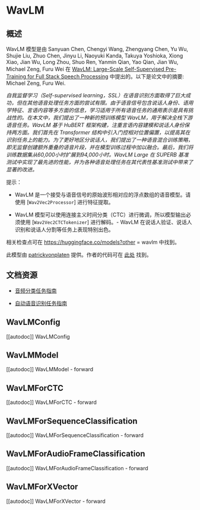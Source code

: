 <!--版权所有2021年The HuggingFace团队。保留所有权利。
根据 Apache 许可证第 2.0 版（“许可证”）获得许可；除非符合许可证的要求，否则您不得使用此文件。您可以在许可证网址中获得许可证的副本。
http://www.apache.org/licenses/LICENSE-2.0
除非适用法律要求或书面同意，按“原样”基础分发的软件不附带任何形式的担保或条件，无论是明示的还是暗示的。请参阅许可证了解特定语言下权限和限制的详细信息。请注意，该文件是 Markdown 格式的，但包含我们的文档生成器（类似于 MDX）的特定语法，可能无法在您的 Markdown 查看器中
正确显示。-->

# WavLM

## 概述

WavLM 模型是由 Sanyuan Chen, Chengyi Wang, Zhengyang Chen, Yu Wu, Shujie Liu, Zhuo Chen, Jinyu Li, Naoyuki Kanda, Takuya Yoshioka, Xiong Xiao, Jian Wu, Long Zhou, Shuo Ren, Yanmin Qian, Yao Qian, Jian Wu, Michael Zeng, Furu Wei 在 [WavLM: Large-Scale Self-Supervised Pre-Training for Full Stack Speech Processing](https://arxiv.org/abs/2110.13900) 中提出的。以下是论文中的摘要: Michael Zeng, Furu Wei.

*自我监督学习（Self-supervised learning，SSL）在语音识别方面取得了巨大成功，但在其他语音处理任务方面的尝试有限。由于语音信号包含说话人身份、语用学特征、言语内容等多方面的信息，学习适用于所有语音任务的通用表示是具有挑战性的。在本文中，我们提出了一种新的预训练模型 WavLM，用于解决全栈下游语音任务。WavLM 基于 HuBERT 框架构建，注重言语内容建模和说话人身份保持两方面。我们首先在 Transformer 结构中引入门控相对位置偏置，以提高其在识别任务上的能力。为了更好地区分说话人，我们提出了一种语音混合训练策略，即无监督创建额外重叠的语音片段，并在模型训练过程中加以融合。最后，我们将训练数据集从60,000小时扩展到94,000小时。WavLM Large 在 SUPERB 基准测试中实现了最先进的性能，并为各种语音处理任务在其代表性基准测试中带来了显著的改进。*

提示：

- WavLM 是一个接受与语音信号的原始波形相对应的浮点数组的语音模型。请使用 [`Wav2Vec2Processor`] 进行特征提取。  

- WavLM 模型可以使用连接主义时间分类（CTC）进行微调，所以模型输出必须使用 [`Wav2Vec2CTCTokenizer`] 进行解码。- WavLM 在说话人验证、说话人识别和说话人分割等任务上表现特别出色。

相关检查点可在 https://huggingface.co/models?other = wavlm 中找到。

此模型由 [patrickvonplaten](https://huggingface.co/patrickvonplaten) 提供。作者的代码可在 [此处](https://github.com/microsoft/unilm/tree/master/wavlm) 找到。

## 文档资源

- [音频分类任务指南](../tasks/audio_classification)

- [自动语音识别任务指南](../tasks/asr)
## WavLMConfig

[[autodoc]] WavLMConfig

## WavLMModel

[[autodoc]] WavLMModel
    - forward

## WavLMForCTC

[[autodoc]] WavLMForCTC
    - forward

## WavLMForSequenceClassification

[[autodoc]] WavLMForSequenceClassification
    - forward

## WavLMForAudioFrameClassification

[[autodoc]] WavLMForAudioFrameClassification
    - forward

## WavLMForXVector

[[autodoc]] WavLMForXVector
    - forward
